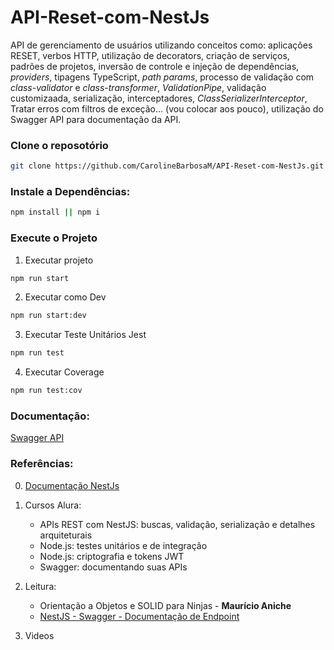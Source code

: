 # API-Reset-com-NestJs

API de gerenciamento de usuários utilizando conceitos como: aplicações RESET, verbos HTTP, utilização de decorators, 
criação de serviços, padrões de projetos, inversão de controle e injeção de dependências, <em>providers</em>, tipagens TypeScript,
<em>path params</em>, processo de validação com  <em>class-validator </em> e  <em>class-transformer</em>, <em>ValidationPipe</em>, validação customizaada, serialização, interceptadores, <em>ClassSerializerInterceptor</em>, Tratar erros com filtros de exceção... (vou colocar aos pouco),
utilização do Swagger API para documentação da API.

### Clone o reposotório

```bash
git clone https://github.com/CarolineBarbosaM/API-Reset-com-NestJs.git

```

### Instale a Dependências:

```bash
npm install || npm i
```

### Execute o Projeto

1. Executar projeto
```bash
npm run start
```

2. Executar como Dev
```bash
npm run start:dev
```

3. Executar Teste Unitários Jest
```bash
npm run test
```

4. Executar Coverage
```bash
npm run test:cov
```

### Documentação:

[Swagger API](http://localhost:3000/api/)

### Referências:

0. [Documentação NestJs](https://docs.nestjs.com/)

1. Cursos Alura:
    - APIs REST com NestJS: buscas, validação, serialização e detalhes arquiteturais
    - Node.js: testes unitários e de integração
    - Node.js: criptografia e tokens JWT
    - Swagger: documentando suas APIs

2. Leitura:

    - Orientação a Objetos e SOLID para Ninjas - **Maurício Aniche**
    - [NestJS - Swagger - Documentação de Endpoint](https://github.com/FabricaDeSinapse/nestjs-documentacao-swagger/blob/main/README.md)

3. Videos
